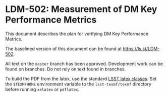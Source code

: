 # LDM-502: Measurement of DM Key Performance Metrics

This document describes the plan for verifying DM Key Performance Metrics.

The baselined version of this document can be found at <https://ls.st/LDM-502>.

All text on the `master` branch has been approved. Development work can be found on branches.
Do not rely on text found in branches.

To build the PDF from the latex, use the standard [LSST latex classes](https://github.com/lsst/lsst-texmf).
Set the `$TEXMFHOME` environment variable to the `lsst-texmf/texmf` directory before running `xelatex` or `pdflatex`.
